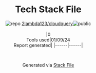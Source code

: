<!--
&lt;--- Readme.md Snippet without images Start ---&gt;
## Tech Stack
2lambda123/cloudquery is built on the following main stack:



Full tech stack [here](/techstack.md)

&lt;--- Readme.md Snippet without images End ---&gt;

&lt;--- Readme.md Snippet with images Start ---&gt;
## Tech Stack
2lambda123/cloudquery is built on the following main stack:



Full tech stack [here](/techstack.md)

&lt;--- Readme.md Snippet with images End ---&gt;
-->
<div align="center">

# Tech Stack File
![](https://img.stackshare.io/repo.svg "repo") [2lambda123/cloudquery](https://github.com/2lambda123/cloudquery)![](https://img.stackshare.io/public_badge.svg "public")
<br/><br/>
|0<br/>Tools used|01/09/24 <br/>Report generated|
|------|------|
</div>

<br/>
<div align='center'>

Generated via [Stack File](https://github.com/marketplace/stack-file)
